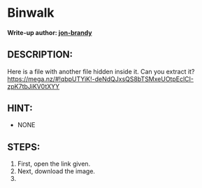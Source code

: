 # Binwalk
#### Write-up author: [jon-brandy](https://github.com/jon-brandy)
## DESCRIPTION:
Here is a file with another file hidden inside it. Can you extract it? https://mega.nz/#!qbpUTYiK!-deNdQJxsQS8bTSMxeUOtpEclCI-zpK7tbJiKV0tXYY
## HINT:
- NONE
## STEPS:
1. First, open the link given.
2. Next, download the image.
3. 
